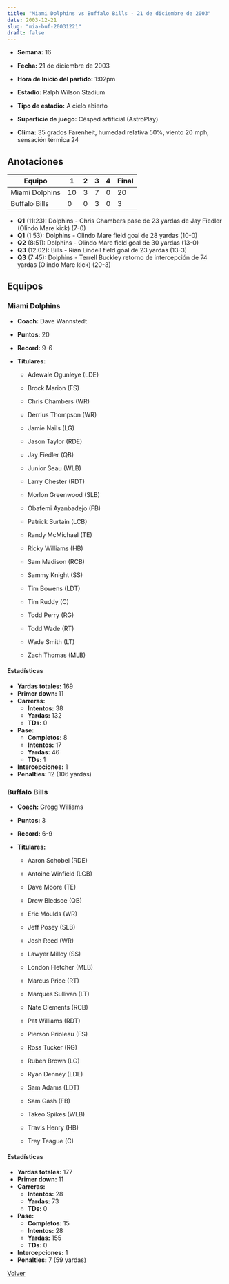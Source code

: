 ```yaml
---
title: "Miami Dolphins vs Buffalo Bills - 21 de diciembre de 2003"
date: 2003-12-21
slug: "mia-buf-20031221"
draft: false
---
```


* **Semana:** 16
* **Fecha:** 21 de diciembre de 2003

* **Hora de Inicio del partido:** 1:02pm
* **Estadio:** Ralph Wilson Stadium
* **Tipo de estadio:** A cielo abierto
* **Superficie de juego:** Césped artificial (AstroPlay)
* **Clima:** 35 grados Farenheit, humedad relativa 50%, viento 20 mph, sensación térmica 24





## Anotaciones
| Equipo | 1 | 2 | 3 | 4 | Final |
|--------|---|---|---|---|-------|
| Miami Dolphins  | 10 | 3 | 7 | 0  | 20 |
| Buffalo Bills  | 0 | 0 | 3 | 0  | 3 |
* **Q1** (11:23): Dolphins - Chris Chambers pase de 23 yardas de Jay Fiedler (Olindo Mare kick) (7-0)
* **Q1** (1:53): Dolphins - Olindo Mare field goal de 28 yardas (10-0)
* **Q2** (8:51): Dolphins - Olindo Mare field goal de 30 yardas (13-0)
* **Q3** (12:02): Bills - Rian Lindell field goal de 23 yardas (13-3)
* **Q3** (7:45): Dolphins - Terrell Buckley retorno de intercepción de 74 yardas (Olindo Mare kick) (20-3)


## Equipos


### Miami Dolphins
* **Coach:** Dave Wannstedt
* **Puntos:** 20
* **Record:** 9-6
* **Titulares:** 

  * Adewale Ogunleye (LDE) 

  * Brock Marion (FS) 

  * Chris Chambers (WR) 

  * Derrius Thompson (WR) 

  * Jamie Nails (LG) 

  * Jason Taylor (RDE) 

  * Jay Fiedler (QB) 

  * Junior Seau (WLB) 

  * Larry Chester (RDT) 

  * Morlon Greenwood (SLB) 

  * Obafemi Ayanbadejo (FB) 

  * Patrick Surtain (LCB) 

  * Randy McMichael (TE) 

  * Ricky Williams (HB) 

  * Sam Madison (RCB) 

  * Sammy Knight (SS) 

  * Tim Bowens (LDT) 

  * Tim Ruddy (C) 

  * Todd Perry (RG) 

  * Todd Wade (RT) 

  * Wade Smith (LT) 

  * Zach Thomas (MLB) 

#### Estadísticas
* **Yardas totales:** 169
* **Primer down:** 11
* **Carreras:**
  * **Intentos:** 38
  * **Yardas:** 132
  * **TDs:** 0
* **Pase:**
  * **Completos:** 8
  * **Intentos:** 17
  * **Yardas:** 46
  * **TDs:** 1
* **Intercepciones:** 1
* **Penalties:** 12 (106 yardas)

### Buffalo Bills
* **Coach:** Gregg Williams
* **Puntos:** 3
* **Record:** 6-9
* **Titulares:** 

  * Aaron Schobel (RDE) 

  * Antoine Winfield (LCB) 

  * Dave Moore (TE) 

  * Drew Bledsoe (QB) 

  * Eric Moulds (WR) 

  * Jeff Posey (SLB) 

  * Josh Reed (WR) 

  * Lawyer Milloy (SS) 

  * London Fletcher (MLB) 

  * Marcus Price (RT) 

  * Marques Sullivan (LT) 

  * Nate Clements (RCB) 

  * Pat Williams (RDT) 

  * Pierson Prioleau (FS) 

  * Ross Tucker (RG) 

  * Ruben Brown (LG) 

  * Ryan Denney (LDE) 

  * Sam Adams (LDT) 

  * Sam Gash (FB) 

  * Takeo Spikes (WLB) 

  * Travis Henry (HB) 

  * Trey Teague (C) 

#### Estadísticas
* **Yardas totales:** 177
* **Primer down:** 11
* **Carreras:**
  * **Intentos:** 28
  * **Yardas:** 73
  * **TDs:** 0
* **Pase:**
  * **Completos:** 15
  * **Intentos:** 28
  * **Yardas:** 155
  * **TDs:** 0
* **Intercepciones:** 1
* **Penalties:** 7 (59 yardas)


[Volver](/historia/2003)

